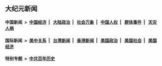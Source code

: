 ## 大纪元新闻

#### 中国新闻 &nbsp;>&nbsp; [中国经济](indexes/ncid283/README.md?07130445) &nbsp;| &nbsp; [大陆政治](indexes/ncid277/README.md?07130445) &nbsp;| &nbsp; [社会万象](indexes/ncid282/README.md?07130445) &nbsp;| &nbsp; [中国人权](indexes/ncid278/README.md?07130445) &nbsp;| &nbsp; [群体事件](indexes/ncid279/README.md?07130445) &nbsp;| &nbsp; [天灾人祸](indexes/ncid280/README.md?07130445)

#### 国际新闻 &nbsp;>&nbsp; [美中关系](indexes/nf1412576/README.md?07130445) &nbsp;| &nbsp; [台湾新闻](indexes/ncid1349361/README.md?07130445) &nbsp;| &nbsp; [香港新闻](indexes/ncid1349362/README.md?07130445) &nbsp;| &nbsp; [美国政治](indexes/ncid1078159/README.md?07130445) &nbsp;| &nbsp; [美国社会](indexes/ncid1078160/README.md?07130445) &nbsp;| &nbsp; [美国经济](indexes/ncid1078158/README.md?07130445)

#### 特别专题 &nbsp;>&nbsp; [中共百年历史](https://github.com/epoch-news/epoch-special/blob/master/README.md?07130445)  
